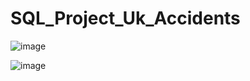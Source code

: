 # SQL_Project_Uk_Accidents

![image](https://user-images.githubusercontent.com/54287482/232345016-37861a49-3740-4965-ae9e-f2d2c5ecbe72.png)


![image](https://user-images.githubusercontent.com/54287482/232345057-e8d2e511-b1d5-4ff6-bc76-b39ad9b9b3b1.png)
